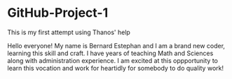 # GitHub-Project-1
This is my first attempt using Thanos' help

Hello everyone!  My name is Bernard Estephan and I am a brand new coder, learning this skill and craft.  I have years of teaching Math and Sciences along with administration experience.  I am excited at this oppportunity to learn this vocation and work for heartidly for somebody to do quality work!  
